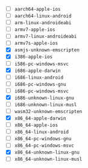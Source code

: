 - [ ] `aarch64-apple-ios`
- [ ] `aarch64-linux-android`
- [ ] `arm-linux-androideabi`
- [ ] `armv7-apple-ios`
- [ ] `armv7-linux-androideabi`
- [ ] `armv7s-apple-ios`
- [x] `asmjs-unknown-emscripten`
- [x] `i386-apple-ios`
- [ ] `i586-pc-windows-msvc`
- [x] `i686-apple-darwin`
- [ ] `i686-linux-android`
- [ ] `i686-pc-windows-gnu`
- [ ] `i686-pc-windows-msvc`
- [x] `i686-unknown-linux-gnu`
- [ ] `i686-unknown-linux-musl`
- [ ] `wasm32-unknown-emscripten`
- [x] `x86_64-apple-darwin`
- [ ] `x86_64-apple-ios`
- [ ] `x86_64-linux-android`
- [ ] `x86_64-pc-windows-gnu`
- [ ] `x86_64-pc-windows-msvc`
- [x] `x86_64-unknown-linux-gnu`
- [ ] `x86_64-unknown-linux-musl`
